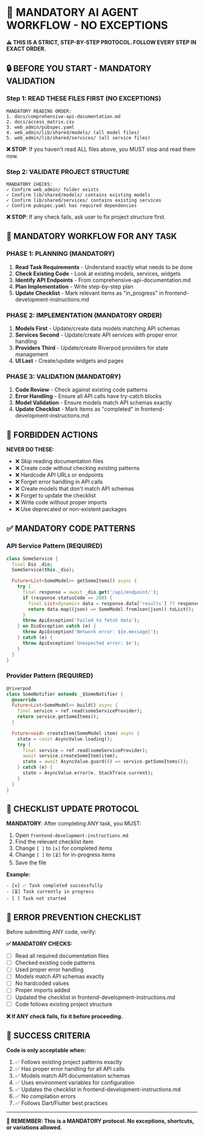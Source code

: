 # 🚨 MANDATORY AI AGENT WORKFLOW - NO EXCEPTIONS

**⚠️ THIS IS A STRICT, STEP-BY-STEP PROTOCOL. FOLLOW EVERY STEP IN EXACT ORDER.**

## 🔒 BEFORE YOU START - MANDATORY VALIDATION

### Step 1: READ THESE FILES FIRST (NO EXCEPTIONS)
```
MANDATORY READING ORDER:
1. docs/comprehensive-api-documentation.md
2. docs/access_matrix.csv  
3. web_admin/pubspec.yaml
4. web_admin/lib/shared/models/ (all model files)
5. web_admin/lib/shared/services/ (all service files)
```

**❌ STOP**: If you haven't read ALL files above, you MUST stop and read them now.

### Step 2: VALIDATE PROJECT STRUCTURE
```
MANDATORY CHECKS:
✓ Confirm web_admin/ folder exists
✓ Confirm lib/shared/models/ contains existing models
✓ Confirm lib/shared/services/ contains existing services
✓ Confirm pubspec.yaml has required dependencies
```

**❌ STOP**: If any check fails, ask user to fix project structure first.

## 🎯 MANDATORY WORKFLOW FOR ANY TASK

### PHASE 1: PLANNING (MANDATORY)
1. **Read Task Requirements** - Understand exactly what needs to be done
2. **Check Existing Code** - Look at existing models, services, widgets
3. **Identify API Endpoints** - From comprehensive-api-documentation.md
4. **Plan Implementation** - Write step-by-step plan
5. **Update Checklist** - Mark relevant items as "in_progress" in frontend-development-instructions.md

### PHASE 2: IMPLEMENTATION (MANDATORY ORDER)
1. **Models First** - Update/create data models matching API schemas
2. **Services Second** - Update/create API services with proper error handling
3. **Providers Third** - Update/create Riverpod providers for state management
4. **UI Last** - Create/update widgets and pages

### PHASE 3: VALIDATION (MANDATORY)
1. **Code Review** - Check against existing code patterns
2. **Error Handling** - Ensure all API calls have try-catch blocks
3. **Model Validation** - Ensure models match API schemas exactly
4. **Update Checklist** - Mark items as "completed" in frontend-development-instructions.md

## 🚫 FORBIDDEN ACTIONS

**NEVER DO THESE:**
- ❌ Skip reading documentation files
- ❌ Create code without checking existing patterns
- ❌ Hardcode API URLs or endpoints
- ❌ Forget error handling in API calls
- ❌ Create models that don't match API schemas
- ❌ Forget to update the checklist
- ❌ Write code without proper imports
- ❌ Use deprecated or non-existent packages

## ✅ MANDATORY CODE PATTERNS

### API Service Pattern (REQUIRED)
```dart
class SomeService {
  final Dio _dio;
  SomeService(this._dio);

  Future<List<SomeModel>> getSomeItems() async {
    try {
      final response = await _dio.get('/api/endpoint/');
      if (response.statusCode == 200) {
        final List<dynamic> data = response.data['results'] ?? response.data;
        return data.map((json) => SomeModel.fromJson(json)).toList();
      }
      throw ApiException('Failed to fetch data');
    } on DioException catch (e) {
      throw ApiException('Network error: ${e.message}');
    } catch (e) {
      throw ApiException('Unexpected error: $e');
    }
  }
}
```

### Provider Pattern (REQUIRED)
```dart
@riverpod
class SomeNotifier extends _$SomeNotifier {
  @override
  Future<List<SomeModel>> build() async {
    final service = ref.read(someServiceProvider);
    return service.getSomeItems();
  }

  Future<void> createItem(SomeModel item) async {
    state = const AsyncValue.loading();
    try {
      final service = ref.read(someServiceProvider);
      await service.createSomeItem(item);
      state = await AsyncValue.guard(() => service.getSomeItems());
    } catch (e) {
      state = AsyncValue.error(e, StackTrace.current);
    }
  }
}
```

## 🎯 CHECKLIST UPDATE PROTOCOL

**MANDATORY**: After completing ANY task, you MUST:

1. Open `frontend-development-instructions.md`
2. Find the relevant checklist item
3. Change `[ ]` to `[x]` for completed items
4. Change `[ ]` to `[⏳]` for in-progress items
5. Save the file

**Example:**
```
- [x] ✅ Task completed successfully
- [⏳] Task currently in progress  
- [ ] Task not started
```

## 🚨 ERROR PREVENTION CHECKLIST

Before submitting ANY code, verify:

**✅ MANDATORY CHECKS:**
- [ ] Read all required documentation files
- [ ] Checked existing code patterns
- [ ] Used proper error handling
- [ ] Models match API schemas exactly
- [ ] No hardcoded values
- [ ] Proper imports added
- [ ] Updated the checklist in frontend-development-instructions.md
- [ ] Code follows existing project structure

**❌ If ANY check fails, fix it before proceeding.**

## 🎯 SUCCESS CRITERIA

**Code is only acceptable when:**
1. ✅ Follows existing project patterns exactly
2. ✅ Has proper error handling for all API calls
3. ✅ Models match API documentation schemas
4. ✅ Uses environment variables for configuration
5. ✅ Updates the checklist in frontend-development-instructions.md
6. ✅ No compilation errors
7. ✅ Follows Dart/Flutter best practices

---

**🚨 REMEMBER: This is a MANDATORY protocol. No exceptions, shortcuts, or variations allowed.**
